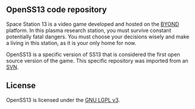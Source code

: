 ## OpenSS13 code repository
Space Station 13 is a video game developed and hosted on the [BYOND](http://www.byond.com/) platform. In this plasma research station, you must survive constant potentially fatal 
dangers. You must choose your decisions wisely and make a living in this station, as it is your only home for now.

OpenSS13 is a specific version of SS13 that is considered the first open source version of the game. This specific repository was imported from an [SVN](http://svn.code.sf.net/p/openss13/code/).

## License

OpenSS13 is licensed under the [GNU LGPL v3](https://www.gnu.org/licenses/lgpl-3.0.en.html). 
